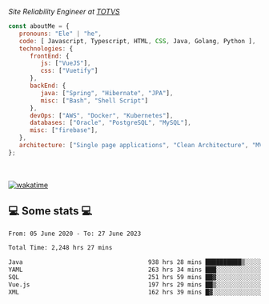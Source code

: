 <p><em>Site Reliability Engineer at <a href="https://www.totvs.com/">TOTVS</a></br>
</em></p>


```javascript
const aboutMe = {
   pronouns: "Ele" | "he",
   code: [ Javascript, Typescript, HTML, CSS, Java, Golang, Python ],
   technologies: {
      frontEnd: {
         js: ["VueJS"],
         css: ["Vuetify"]
      },
      backEnd: {
         java: ["Spring", "Hibernate", "JPA"],
         misc: ["Bash", "Shell Script"]
      },
      devOps: ["AWS", "Docker", "Kubernetes"],
      databases: ["Oracle", "PostgreSQL", "MySQL"],
      misc: ["firebase"],
   },
   architecture: ["Single page applications", "Clean Architecture", "MVC", "Microservices"],
};
```
</br></br>
[![wakatime](https://wakatime.com/badge/user/a3a8ed06-d304-4d6b-bc86-4adc418cdea7.svg)](https://wakatime.com/@a3a8ed06-d304-4d6b-bc86-4adc418cdea7)
<h2>💻 Some stats 💻</h2>

<!--START_SECTION:waka-->

```txt
From: 05 June 2020 - To: 27 June 2023

Total Time: 2,248 hrs 27 mins

Java                                   938 hrs 28 mins ██████████▒░░░░░░░░░░░░░░   41.74 %
YAML                                   263 hrs 34 mins ███░░░░░░░░░░░░░░░░░░░░░░   11.72 %
SQL                                    251 hrs 59 mins ██▓░░░░░░░░░░░░░░░░░░░░░░   11.21 %
Vue.js                                 197 hrs 29 mins ██▒░░░░░░░░░░░░░░░░░░░░░░   08.78 %
XML                                    162 hrs 39 mins █▓░░░░░░░░░░░░░░░░░░░░░░░   07.23 %
```

<!--END_SECTION:waka-->
